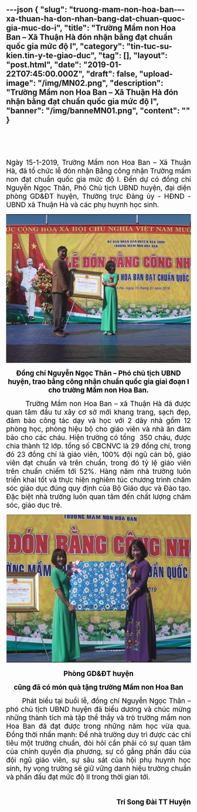 ---json
{
    "slug": "truong-mam-non-hoa-ban-–-xa-thuan-ha-don-nhan-bang-dat-chuan-quoc-gia-muc-do-i",
    "title": "Trường Mầm non Hoa Ban – Xã Thuận Hà đón nhận bằng đạt chuẩn quốc gia mức độ I",
    "category": "tin-tuc-su-kien.tin-y-te-giao-duc",
    "tag": [],
    "layout": "post.html",
    "date": "2019-01-22T07:45:00.000Z",
    "draft": false,
    "upload-image": "/img/MN02.png",
    "description": "Trường Mầm non Hoa Ban – Xã Thuận Hà đón nhận bằng đạt chuẩn quốc gia mức độ I",
    "banner": "/img/banneMN01.png",
    "__content__": ""
}
---
<h1 style="text-align:center">&nbsp;</h1>

<p style="text-align:justify"><span style="font-size:14.0pt"><span style="color:black">Ng&agrave;y<em> </em>15-1-2019, Trường Mầm non Hoa Ban &ndash; X&atilde; Thuận H&agrave;, đ&atilde; tổ chức lễ đ&oacute;n nhận Bằng c&ocirc;ng nhận Trường mầm non đạt chuẩn quốc gia mức độ I. Đến dự c&oacute; đồng ch&iacute; Nguyễn Ngọc Th&acirc;n, Ph&oacute; Chủ tịch UBND huyện, đại diện ph&ograve;ng GD&amp;ĐT huyện, Thường trực Đảng ủy - HĐND - UBND x&atilde; Thuận H&agrave; v&agrave; c&aacute;c phụ huynh học sinh.</span></span></p>

<p style="text-align:justify"><img alt="" src="/img/MN01.png" /></p>

<p style="text-align:center"><strong><span style="font-size:14.0pt"><span style="color:black">Đồng ch&iacute; Nguyễn Ngọc Th&acirc;n &ndash; Ph&oacute; chủ tịch UBND huyện, trao bằng c&ocirc;ng nhận chuẩn quốc gia giai đoạn I cho trường Mầm non Hoa Ban.</span></span></strong></p>

<p style="text-align:justify"><span style="font-size:14.0pt"><span style="color:black">&nbsp;&nbsp;&nbsp;&nbsp;&nbsp;&nbsp;&nbsp; Trường Mầm non Hoa Ban &ndash; x&atilde; Thuận H&agrave; đ&atilde; được quan t&acirc;m đầu tư x&acirc;y cơ sở mới khang trang, sạch đẹp, đảm bảo c&ocirc;ng t&aacute;c dạy v&agrave; học với 2 d&atilde;y nh&agrave; gồm 12 ph&ograve;ng học, ph&ograve;ng hiệu bộ cho gi&aacute;o vi&ecirc;n v&agrave; nh&agrave; ăn đảm bảo cho c&aacute;c ch&aacute;u. Hiện trường c&oacute; tổng&nbsp; 350 ch&aacute;u, được chia th&agrave;nh 12 lớp. tổng số CBCNVC l&agrave; 29 đồng ch&iacute;, trong đ&oacute; 23 đồng ch&iacute; l&agrave; gi&aacute;o vi&ecirc;n, 100% đội ngũ c&aacute;n bộ, gi&aacute;o vi&ecirc;n đạt chuẩn v&agrave; tr&ecirc;n chuẩn, trong đ&oacute; tỷ lệ gi&aacute;o vi&ecirc;n tr&ecirc;n chuẩn chiếm tới 52%. H&agrave;ng năm nh&agrave; trường lu&ocirc;n triển khai tốt v&agrave; thực hiện nghi&ecirc;m t&uacute;c chương tr&igrave;nh chăm s&oacute;c gi&aacute;o dục đ&uacute;ng quy định của Bộ Gi&aacute;o dục v&agrave; Đ&agrave;o tạo. Đặc biệt nh&agrave; trường lu&ocirc;n quan t&acirc;m đến chất lượng chăm s&oacute;c, gi&aacute;o dục trẻ. </span></span></p>

<p style="text-align:justify"><span style="font-size:14.0pt"><span style="color:black"><img alt="" src="/img/MN02.png" /></span></span></p>

<p style="text-align:center"><span style="font-size:14.0pt"><span style="color:black"><strong>Ph&ograve;ng GD&amp;ĐT huyện</strong></span></span></p>

<p style="text-align:center"><strong><span style="font-size:14.0pt"><span style="color:black">cũng đ&atilde; c&oacute; m&oacute;n qu&agrave; tặng trường Mầm non Hoa Ban</span></span></strong></p>

<p style="text-align:justify"><span style="font-size:14.0pt"><span style="color:black">&nbsp;&nbsp;&nbsp;&nbsp;&nbsp;&nbsp; Ph&aacute;t biểu tại buổi lễ, đồng ch&iacute; Nguyễn Ngọc Th&acirc;n &ndash; ph&oacute; chủ tịch UBND huyện</span></span><span style="font-size:14.0pt"><span style="color:black"> đ&atilde; biểu dương v&agrave; ch&uacute;c mừng những thành tích m&agrave; tập thể thầy v&agrave; tr&ograve; trường mầm non Hoa Ban đ&atilde; đạt được trong những năm học vừa qua. Đồng thời nhấn mạnh: Để nh&agrave; trường duy tr&igrave; được c&aacute;c chỉ ti&ecirc;u một trường chuẩn, đ&ograve;i hỏi cần phải c&oacute; sự quan t&acirc;m của ch&iacute;nh quyền địa phương, sự cố gắng phấn đấu của đội ngũ gi&aacute;o vi&ecirc;n, sự s&acirc;u s&aacute;t của hội phụ huynh học sinh, hy vọng trường sẽ giữ vững danh hiệu trường chuẩn v&agrave; phấn đấu đạt mức độ II trong thời gian tới.</span></span></p>

<p style="text-align:justify">&nbsp;&nbsp;&nbsp;&nbsp;&nbsp;&nbsp;&nbsp;</p>

<p style="text-align:right"><strong><span style="font-size:14.0pt"><span style="color:black">Tr&iacute; Song Đ&agrave;i TT Huyện</span></span></strong></p>

<p style="text-align:justify">&nbsp;</p>

<p style="text-align:justify">&nbsp;</p>